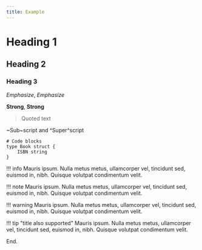 ```yaml
---
title: Example
---
```


# Heading 1

## Heading 2

### Heading 3

*Emphasize*, _Emphasize_

**Strong**, __Strong__

> Quoted text

~Sub~script and ^Super^script
  
```
# Code blocks
type Book struct {
    ISBN string
}
```

!!! info
    Mauris ipsum. Nulla metus metus, ullamcorper vel, tincidunt sed, euismod in, nibh. 
    Quisque volutpat condimentum velit.

!!! note
    Mauris ipsum. Nulla metus metus, ullamcorper vel, tincidunt sed, euismod in, nibh. 
    Quisque volutpat condimentum velit.

!!! warning
    Mauris ipsum. Nulla metus metus, ullamcorper vel, tincidunt sed, euismod in, nibh. 
    Quisque volutpat condimentum velit.

!!! tip "title also supported"
    Mauris ipsum. Nulla metus metus, ullamcorper vel, tincidunt sed, euismod in, nibh. 
    Quisque volutpat condimentum velit.


End.
